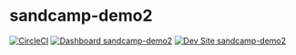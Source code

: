 # sandcamp-demo2

[![CircleCI](https://circleci.com/gh/richyumul/sandcamp-demo2.svg?style=shield)](https://circleci.com/gh/richyumul/sandcamp-demo2)
[![Dashboard sandcamp-demo2](https://img.shields.io/badge/dashboard-sandcamp_demo2-yellow.svg)](https://dashboard.pantheon.io/sites/57a5ee07-5079-46b2-9963-905ad23cfb6c#dev/code)
[![Dev Site sandcamp-demo2](https://img.shields.io/badge/site-sandcamp_demo2-blue.svg)](http://dev-sandcamp-demo2.pantheonsite.io/)